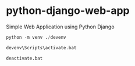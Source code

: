 # python-django-web-app
Simple Web Application using Python Django

```python
python -m venv ./devenv

devenv\Scripts\activate.bat

deactivate.bat
```
